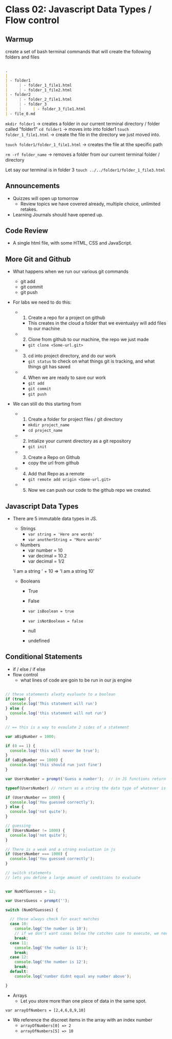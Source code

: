 # Class 02: Javascript Data Types / Flow control

## Warmup

create a set of bash terminal commands that will create the following folders and files

```markdown

.
|
| - folder1
|     | - folder_1_file1.html
|     | - folder_1_file2.html
| - folder2
|     | - folder_2_file1.html
|     | - folder_3
|     |     | - folder_3_file1.html
| - file_0.md


```

`mkdir folder1` -> creates a folder in our current terminal directory / folder called "folder1"
`cd folder1` -> moves into into folder1
`touch folder_1_file1.html` -> create the file in the directory we just moved into.

`touch folder1/folder_1_file1.html` -> creates the file at tthe specific path

`rm -rf folder_name` -> removes a folder from our current terminal folder / directory

Let say our terminal is in folder 3 `touch ../../folder1/folder_1_file3.html`

## Announcements

- Quizzes will open up tomorrow
  - Review topics we have covered already, multiple choice, unlimited retakes.
- Learning Journals should have opened up.

## Code Review

- A single html file, with some HTML, CSS and JavaScript.

## More Git and Github

- What happens when we run our various git commands
  - git add
  - git commit
  - git push

- For labs we need to do this:
  - 1) Create a repo for a project on github
    - This creates in the cloud a folder that we eventualyy will add files to our machine
  - 2) Clone from github to our machine, the repo we just made
    - `git clone <Some-url.git>`
  - 3) cd into project directory, and do our work
    - `git status` to check on what things git is tracking, and what things git has saved
  - 4) When we are ready to save our work
    - `git add`
    - `git commit`
    - `git push`

- We can still do this starting from
  - 1) Create a folder for project files / git directory
    - `mkdir project_name`
    - `cd project_name`
  - 2) Intialize your current directory as a git repository
    - `git init`
  - 3) Create a Repo on Github
    - copy the url from github
  - 4) Add that Repo as a remote
    - `git remote add origin <Some-url.git>`
  - 5) Now we can push our code to the github repo we created.

## Javascript Data Types

- There are 5 immutable data types in JS.
  - Strings
    - `var string = 'Here are words'`
    - `var anotherString = "More words"`
  - Numbers
    - var number = 10
    - var decimal = 10.2
    - var decimal = 1/2

  'I am a string ' + 10 => 'I am a string 10'

  - Booleans
    - True
    - False
    - `var isBoolean = true`
    - `var isNotBoolean = false`

    - null
    - undefined

## Conditional Statements

- if / else / if else
- flow control
  - what lines of code are goin to be run in our js engine

```javascript
 
// these statements alwaty evaluate to a boolean
if (true) {
  console.log('This statement will run')
} else {
  console.log('this statement will not run')
}

// == this is a way to evaulate 2 sides of a statement

var aBigNumber = 1000;

if (0 == 1) {
  console.log('this will never be true');
}
if (aBigNumber == 1000) {
  console.log('this should run just fine')
}

var UsersNumber = prompt('Guess a number');  // in JS functions return specific data types

typeof(UsersNumber) // return as a string the data type of whatever is in the parantheses

if (UsersNumber == 1000) {
  console.log('You guessed correctly');
} else {
  console.log('not quite');
}

// guessing
if (UsersNumber != 1000) {
  console.log('not quite');
}

// There is a weak and a strong evaluation in js
if (UsersNumber === 1000) {
  console.log('You guessed correctly');
}

// switch statements
// lets you define a large amount of conditions to evaluate


var NumOfGuesses = 12;

var UsersGuess = prompt('');

switch (NumOfGuesses) {

  // these always check for exact matches
  case 10:
    console.log('the number is 10');
    // if we don't want cases below the catches case to execute, we need a break
    break;
  case 11:
    console.log('the number is 11');
    break;
  case 12:
    console.log('the number is 12');
    break;
  default:
    console.log('number didnt equal any number above');

}

```

- Arrays
  - Let you store more than one piece of data in the same spot.

`var arrayOfNumbers = [2,4,6,8,9,10]`

  - We reference the discreet items in the array with an index number
    - `arrayOfNumbers[0] => 2`
    - `arrayOfNumbers[5] => 10`

